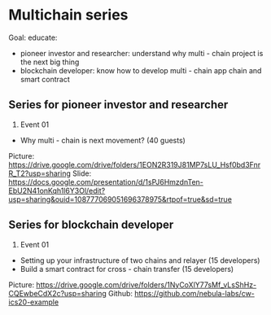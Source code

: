 # Multichain series

Goal: educate:
* pioneer investor and researcher: understand why multi - chain project is the next big thing
* blockchain developer: know how to develop multi - chain app chain and smart contract

## Series for pioneer investor and researcher
1. Event 01
* Why multi - chain is next movement? (40 guests)

Picture: https://drive.google.com/drive/folders/1EON2R319J81MP7sLU_Hsf0bd3FnrR_T2?usp=sharing
Slide: https://docs.google.com/presentation/d/1sPJ6HmzdnTen-EbU2N41onKqh1l6Y3Ol/edit?usp=sharing&ouid=108777069051696378975&rtpof=true&sd=true

## Series for blockchain developer
1. Event 01
* Setting up your infrastructure of two chains and relayer (15 developers)
* Build a smart contract for cross - chain transfer (15 developers)

Picture: https://drive.google.com/drive/folders/1NyCoXlY77sMf_vLsShHz-CQEwbeCdX2c?usp=sharing
Github: https://github.com/nebula-labs/cw-ics20-example